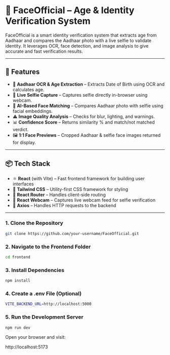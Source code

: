# 🧠 FaceOfficial – Age & Identity Verification System

FaceOfficial is a smart identity verification system that extracts age from Aadhaar and compares the Aadhaar photo with a live selfie to validate identity. It leverages OCR, face detection, and image analysis to give accurate and fast verification results.

---

## 🚀 Features

- 📄 **Aadhaar OCR & Age Extraction** – Extracts Date of Birth using OCR and calculates age.
- 🤳 **Live Selfie Capture** – Captures selfie directly in-browser using webcam.
- 🧠 **AI-Based Face Matching** – Compares Aadhaar photo with selfie using facial embeddings.
- ⚠️ **Image Quality Analysis** – Checks for blur, lighting, and warnings.
- 📊 **Confidence Score** – Returns similarity % and match/not matched verdict.
- 🖼 **1:1 Face Previews** – Cropped Aadhaar & selfie face images returned for display.

---

## 📦 Tech Stack

- ⚛️ **React** (with Vite) – Fast frontend framework for building user interfaces
- 🎨 **Tailwind CSS** – Utility-first CSS framework for styling
- 🧭 **React Router** – Handles client-side routing
- 📸 **React Webcam** – Captures live webcam feed for selfie verification
- 🔗 **Axios** – Handles HTTP requests to the backend

---


### 1. Clone the Repository
```bash
git clone https://github.com/your-username/FaceOfficial.git
```

### 2. Navigate to the Frontend Folder
```bash
cd frontend
```
### 3. Install Dependencies
```bash
npm install
```
### 4. Create a .env File (Optional)
```bash
VITE_BACKEND_URL=http://localhost:5000
```
### 5. Run the Development Server
```bash
npm run dev
```
Open your browser and visit:

http://localhost:5173


